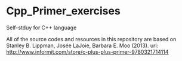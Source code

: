 # Cpp_Primer_exercises

Self-stduy for C++ language

All of the source codes and resources in this repository are based on Stanley B. Lippman, Josée LaJoie, Barbara E. Moo (2013). 
url: http://www.informit.com/store/c-plus-plus-primer-9780321714114

